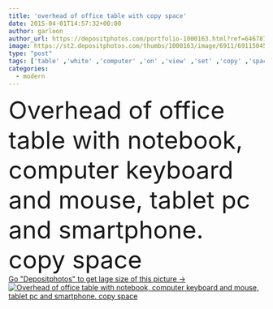 ```yaml
---
title: 'overhead of office table with copy space'
date: 2015-04-01T14:57:32+00:00
author: garloon
author_url: https://depositphotos.com/portfolio-1000163.html?ref=64678756
image: https://st2.depositphotos.com/thumbs/1000163/image/6911/69115045/api_thumb_450.jpg?forcejpeg=true
type: "post"
tags: ['table' ,'white' ,'computer' ,'on' ,'view' ,'set' ,'copy' ,'space' ,'business' ,'empty' ,'wooden' ,'man' ,'technology' ,'coffee' ,'modern' ,'creative' ,'concept' ,'office' ,'blank' ,'home' ,'cellphone' ,'device' ,'display' ,'keyboard' ,'mobile' ,'phone' ,'screen' ,'smart' ,'wireless' ,'digital' ,'touch' ,'laptop' ,'notebook' ,'desktop' ,'professional' ,'work' ,'mouse' ,'job' ,'pen' ,'desk' ,'planning' ,'notepad' ,'pad' ,'tablet' ,'gadget' ,'arrange' ,'tabletop' ,'smartphone' ,'touch pad' ,'de' ]
categories: 
  - modern
---
```

<div aling="center">
            <font size="60"> Overhead of office table with notebook, computer keyboard and mouse, tablet pc and smartphone. copy space</font>   
</div>
<div>
    <a href='https://st2.depositphotos.com/thumbs/1000163/image/6911/69115045/api_thumb_450.jpg?forcejpeg=true?ref=64678756' target=_blank > Go "Depositphotos" to get lage size of this picture ->
        <img href='https://st2.depositphotos.com/thumbs/1000163/image/6911/69115045/api_thumb_450.jpg?forcejpeg=true?ref=64678756' src='https://st2.depositphotos.com/1000163/6911/i/950/depositphotos_69115045-stock-photo-overhead-of-office-table-with.jpg?forcejpeg=true' alt='Overhead of office table with notebook, computer keyboard and mouse, tablet pc and smartphone. copy space' >
    </a>
</div>
